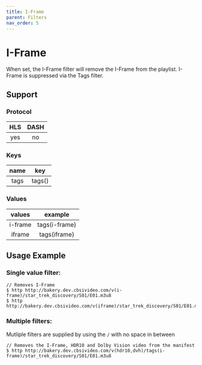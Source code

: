 ```yaml
---
title: I-Frame
parent: Filters
nav_order: 5
---
```


# I-Frame
When set, the I-Frame filter will remove the I-Frame from the playlist. I-Frame is suppressed via the Tags filter.

## Support

### Protocol

HLS | DASH |
:--:|:----:|
yes | no   |

### Keys

| name    | key    |
|:-------:|:------:|
| tags    | tags() |

### Values

| values  | example       |
|:-------:|:-------------:|
| i-frame | tags(i-frame) |
| iframe  | tags(iframe)  |


## Usage Example 
### Single value filter:

    // Removes I-Frame
    $ http http://bakery.dev.cbsivideo.com/v(i-frame)/star_trek_discovery/S01/E01.m3u8
    $ http http://bakery.dev.cbsivideo.com/v(iframe)/star_trek_discovery/S01/E01.m3u8

### Multiple filters:
Mutliple filters are supplied by using the `/` with no space in between

    // Removes the I-Frame, HDR10 and Dolby Vision video from the manifest
    $ http http://bakery.dev.cbsivideo.com/v(hdr10,dvh)/tags(i-frame)/star_trek_discovery/S01/E01.m3u8

